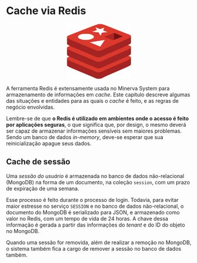 # Cache via Redis

<center>
<img src="./redis-logo.png" alt="Redis" height="150"/>
</center>

A ferramenta Redis é extensamente usada no Minerva System para armazenamento de
informações em _cache_. Este capítulo descreve algumas das situações e entidades
para as quais o _cache_ é feito, e as regras de negócio envolvidas.

Lembre-se de que **o Redis é utilizado em ambientes onde o acesso é feito por
aplicações seguras**, o que significa que, por design, o mesmo deverá ser
capaz de armazenar informações sensíveis sem maiores problemas. Sendo um banco
de dados _in-memory_, deve-se esperar que sua reinicialização apague seus dados.


## Cache de sessão

Uma _sessão do usuário_ é armazenada no banco de dados não-relacional (MongoDB)
na forma de um documento, na coleção `session`, com um prazo de expiração de
uma semana.

Esse processo é feito durante o processo de login. Todavia, para evitar maior
estresse no serviço `SESSION` e no banco de dados não-relacional, o documento
do MongoDB é serializado para JSON, e armazenado como valor no Redis, com um
tempo de vida de 24 horas. A chave dessa informação é gerada a partir das
informações do _tenant_ e do ID do objeto no MongoDB.

Quando uma sessão for removida, além de realizar a remoção no MongoDB, o sistema
também fica a cargo de remover a sessão no banco de dados também.
